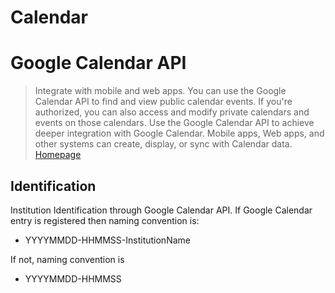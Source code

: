 # Calendar

# Google Calendar API

> Integrate with mobile and web apps. You can use the Google Calendar API to find and view public calendar events. If you're authorized, you can also access and modify private calendars and events on those calendars. Use the Google Calendar API to achieve deeper integration with Google Calendar. Mobile apps, Web apps, and other systems can create, display, or sync with Calendar data. [Homepage](https://developers.google.com/google-apps/calendar/)

## Identification

Institution Identification through Google Calendar API. If Google Calendar entry is registered then naming convention is:
- YYYYMMDD-HHMMSS-InstitutionName

If not, naming convention is
- YYYYMMDD-HHMMSS